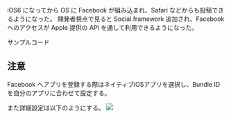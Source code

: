 iOS6 になってから OS に Facebook が組み込まれ、Safari などからも投稿できるようになった。
開発者視点で見ると Social.framework 追加され、Facebookへのアクセスが Apple 提供の API を通して利用できるようになった。

サンプルコード
<script src="https://gist.github.com/3877796.js?file=gistfile1.m" type="text/javascript"></script>


## 注意
Facebook へアプリを登録する際はネイティブiOSアプリを選択し、Bundle ID を自分のアプリに合わせて設定する。

また詳細設定は以下のようにする。
![](http://media.tumblr.com/tumblr_mbrs2rX2sb1qzpfj2.png)
